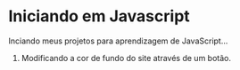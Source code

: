 # Iniciando em Javascript

Inciando meus projetos para aprendizagem de JavaScript...

1. Modificando a cor de fundo do site através de um botão.
